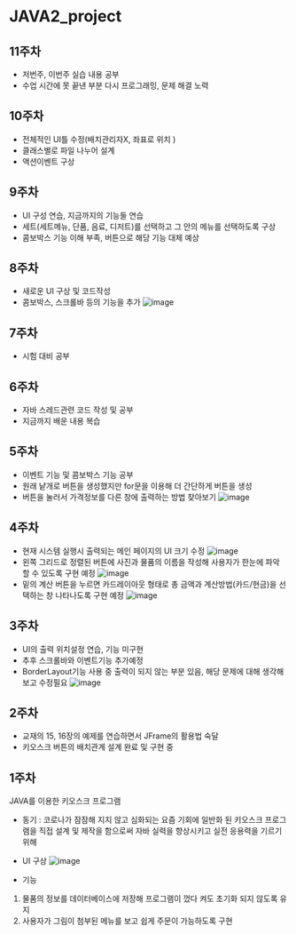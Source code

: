 # JAVA2_project

11주차
-------------------------------------------------------------------------------
- 저번주, 이번주 실습 내용 공부
- 수업 시간에 못 끝낸 부분 다시 프로그래밍, 문제 해결 노력

10주차
-------------------------------------------------------------------------------
- 전체적인 UI틀 수정(배치관리자X, 좌표로 위치 )
- 클래스별로 파일 나누어 설계
- 액션이벤트 구상

9주차
-------------------------------------------------------------------------------
- UI 구성 연습, 지금까지의 기능들 연습
- 세트(세트메뉴, 단품, 음료, 디저트)를 선택하고 그 안의 메뉴를 선택하도록 구상
- 콤보박스 기능 이해 부족, 버튼으로 해당 기능 대체 예상

8주차
-------------------------------------------------------------------------------
- 새로운 UI 구상 및 코드작성
- 콤보박스, 스크롤바 등의 기능을 추가
![image](https://user-images.githubusercontent.com/95271493/167291762-13068d30-1efe-4021-927b-377dc7613efb.png)


7주차
-------------------------------------------------------------------------------
- 시험 대비 공부

6주차
--------------------------------------------------------------------
- 자바 스레드관련 코드 작성 및 공부
- 지금까지 배운 내용 복습


5주차
--------------------------------------------------------------------
- 이벤트 기능 및 콤보박스 기능 공부
- 원래 낱개로 버튼을 생성했지만 for문을 이용해 더 간단하게 버튼을 생성
- 버튼을 눌러서 가격정보를 다른 창에 출력하는 방법 찾아보기
![image](https://user-images.githubusercontent.com/95271493/163708747-f8216f6e-677d-43bd-aac6-0ac42912b7d9.png)


4주차
--------------------------------------------------------------------
- 현재 시스템 실행시 출력되는 메인 페이지의 UI 크기 수정 
![image](https://user-images.githubusercontent.com/95271493/162378234-d92f8ffc-2b4b-4a09-a08b-fffae0e6e92c.png)
- 왼쪽 그리드로 정렬된 버튼에 사진과 물품의 이름을 작성해 사용자가 한눈에 파악 할 수 있도록 구현 예정
![image](https://user-images.githubusercontent.com/95271493/162399435-3555292f-6abf-4c32-b5f8-11e167f8a1ff.png)
- 밑의 계산 버튼을 누르면 카드레이아웃 형태로 총 금액과 계산방법(카드/현금)을 선택하는 창 나타나도록 구현 예정
![image](https://user-images.githubusercontent.com/95271493/162382716-612379bb-abf4-4f82-8dda-95cde907510e.png)


3주차
--------------------------------------------------------------------
- UI의 출력 위치설정 연습, 기능 미구현
- 추후 스크롤바와 이벤트기능 추가예정
- BorderLayout기능 사용 중 출력이 되지 않는 부분 있음, 해당 문제에 대해 생각해보고 수정필요
![image](https://user-images.githubusercontent.com/95271493/161407395-998390b9-8240-483c-bdc3-3e7777682109.png)


2주차
--------------------------------------------------------------------
- 교재의 15, 16장의 예제를 연습하면서 JFrame의 활용법 숙달
- 키오스크 버튼의 배치관계 설계 완료 및 구현 중


1주차
--------------------------------------------------------------------
JAVA를 이용한 키오스크 프로그램

- 동기 : 코로나가 잠잠해 지지 않고 심화되는 요즘 기회에 일반화 된 키오스크 프로그램을 직접 설계 및 제작을 함으로써 자바 실력을 향상시키고 실전 응용력을 기르기 위해  


- UI 구상
![image](https://user-images.githubusercontent.com/95271493/159265300-b50f9680-0b90-477a-8314-02be37329922.png)


- 기능
1. 물품의 정보를 데이터베이스에 저장해 프로그램이 껐다 켜도 초기화 되지 않도록 유지 
2. 사용자가 그림이 첨부된 메뉴를 보고 쉽게 주문이 가능하도록 구현
